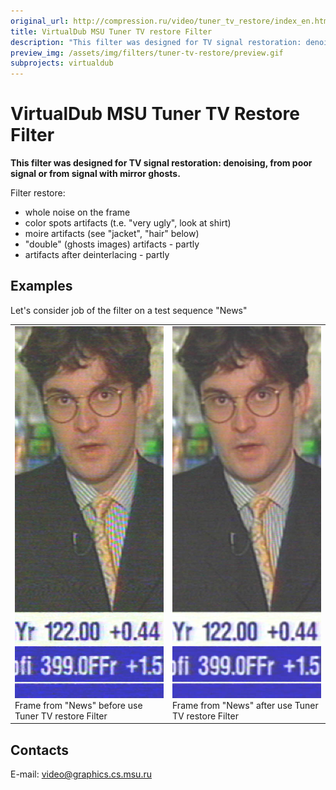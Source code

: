 ```yaml
---
original_url: http://compression.ru/video/tuner_tv_restore/index_en.html
title: VirtualDub MSU Tuner TV restore Filter
description: "This filter was designed for TV signal restoration: denoising, from poor signal or from signal with mirror ghosts."
preview_img: /assets/img/filters/tuner-tv-restore/preview.gif
subprojects: virtualdub
---
```



# VirtualDub MSU Tuner TV Restore Filter

**This filter was designed for TV signal restoration: denoising, from
poor signal or from signal with mirror ghosts.**

Filter restore:

- whole noise on the frame
- color spots artifacts (t.e. "very ugly", look at shirt)
- moire artifacts (see "jacket", "hair" below)
- "double" (ghosts images) artifacts - partly
- artifacts after deinterlacing - partly

## Examples

Let's consider job of the filter on a test sequence "News"

<table>
<tbody>
<tr class="odd">
<td><img src="/assets/img/filters/tuner-tv-restore/cut_tuner_restore_copy_all_before.jpg" alt="Frame from News" /><br />
Frame from "News" before use Tuner TV restore Filter</td>
<td><img src="/assets/img/filters/tuner-tv-restore/cut_tuner_restore_copy_all_after.jpg" alt="Frame from News" /><br />
Frame from "News" after use Tuner TV restore Filter</td>
</tr>
</tbody>
</table>

## Contacts 

E-mail: <video@graphics.cs.msu.ru>
